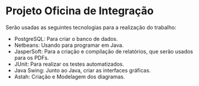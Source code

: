 # Projeto Oficina de Integração

Serão usadas as seguintes tecnologias para a realização do trabalho:
 
 - PostgreSQL: Para criar o banco de dados.
 - Netbeans: Usando para programar em Java.
 - JasperSoft: Para a criação e compilação de relatórios, que serão usados para os PDFs.
 - JUnit: Para realizar os testes automatizados.
 - Java Swing: Junto ao Java, criar as interfaces gráficas.
 - Astah: Criação e Modelagem dos diagramas.
